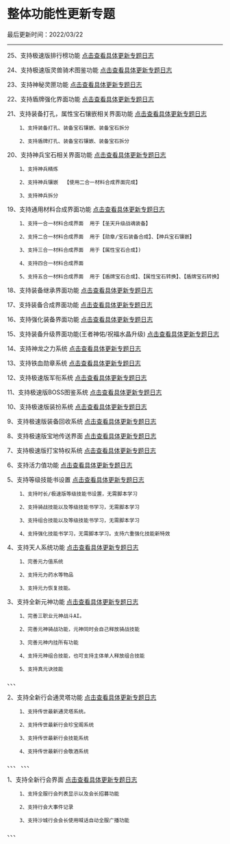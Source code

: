 # 整体功能性更新专题

最后更新时间：2022/03/22  

* * *


25、支持极速版排行榜功能 [点击查看具体更新专题日志](/功能解析说明/28_游戏排行榜功能/00_游戏排行榜功能.md)

24、支持极速版灵兽骑术图鉴功能 [点击查看具体更新专题日志](/03_大功能解析说明/27_灵兽骑术图鉴功能/00_灵兽骑术图鉴功能.md)

23、支持神秘灵匣功能 [点击查看具体更新专题日志](/DB数据库说明/00_物品数据库/43_灵匣类物品功能.md)

22、支持盾牌强化界面功能 [点击查看具体更新专题日志](/功能解析说明/26_盾牌装备强化属性/00_盾牌装备强化属性.md)

21、支持装备打孔，属性宝石镶嵌相关界面功能 [点击查看具体更新专题日志](/功能解析说明/25_装备打孔镶嵌功能/00_装备打孔镶嵌功能.md)

        1、支持装备打孔、装备宝石镶嵌、装备宝石拆分

        2、支持盾牌打孔、装备宝石镶嵌、装备宝石拆分
		

20、支持神兵宝石相关界面功能 [点击查看具体更新专题日志](/功能解析说明/24_神兵宝石功能/00_神兵宝石功能.md)

        1、支持神兵精炼

        2、支持神兵镶嵌  【使用二合一材料合成界面完成】

        3、支持神兵拆分



19、支持通用材料合成界面功能 [点击查看具体更新专题日志](/功能解析说明/23_通用合成界面/00_通用合成界面.md)

        1、支持一合一材料合成界面  用于【圣天升级战魂装备】

        2、支持二合一材料合成界面  用于【勋章/宝石装备合成】、【神兵宝石镶嵌】

        3、支持三合一材料合成界面  用于【属性宝石合成】)

        4、支持四合一材料合成界面

        5、支持五合一材料合成界面  用于【盾牌宝石合成】、【属性宝石转换】、【盾牌宝石转换】

        

18、支持装备继承界面功能 [点击查看具体更新专题日志](/功能解析说明/22_装备继承功能/00_装备继承功能.md)

17、支持装备合成界面功能 [点击查看具体更新专题日志](/功能解析说明/21_装备合成功能/00_装备合成功能.md)

16、支持强化装备界面功能 [点击查看具体更新专题日志](/功能解析说明/20_装备强化功能/00_装备强化功能.md)

15、支持装备升级界面功能(王者神佑/祝福水晶升级) [点击查看具体更新专题日志](/功能解析说明/19_装备升级功能/00_装备升级功能.md)

14、支持神龙之力系统 [点击查看具体更新专题日志](/功能解析说明/18_神龙之力系统/00_神龙之力系统.md)

13、支持铁血勋章系统 [点击查看具体更新专题日志](/功能解析说明/17_军衔系统/01_铁血勋章系统.md)

12、支持极速版军衔系统 [点击查看具体更新专题日志](/功能解析说明/17_军衔系统/00_军衔系统.md)

11、支持极速版BOSS图鉴系统 [点击查看具体更新专题日志](/功能解析说明/16_BOSS图鉴系统/00_BOSS图鉴系统.md)

10、支持极速版装扮系统 [点击查看具体更新专题日志](/功能解析说明/15_极速装扮系统/00_极速装扮系统.md)

9、支持极速版装备回收系统 [点击查看具体更新专题日志](/功能解析说明/14_极速装备回收系统/00_极速装备回收系统.md)

8、支持极速版宝地传送界面 [点击查看具体更新专题日志](/NPC相关说明/15_宝地传送界面脚本.md)

7、支持极速版打宝特权系统 [点击查看具体更新专题日志](/功能解析说明/13_极速打宝特权系统/00_极速打宝特权系统.md)

6、支持活力值功能 [点击查看具体更新专题日志](/功能相关说明/30_活力值相关.md)
 
5、支持等级技能书设置 [点击查看具体更新专题日志](/DB数据库说明/00_物品数据库/37_技能书物品配置.md)

        1、支持时长/极速版等级技能书设置，无需脚本学习

        2、支持骑战技能以及等级技能书学习，无需脚本学习

        3、支持组合技能以及等级技能书学习，无需脚本学习

        4、支持强化技能书学习，无需脚本学习。支持六重强化技能新特效



4、支持天人系统功能 [点击查看具体更新专题日志](/功能解析说明/05_天人系统/00_天人飞升系统.md)

        1、完善元力值系统

        2、支持元力药水等物品

        3、支持元力恢复技能。



3、支持全新元神功能 [点击查看具体更新专题日志](/功能解析说明/04_元神系统/00_元神系统说明.md)

        1、完善三职业元神战斗AI。

        2、完善元神骑战功能，元神同时会自己释放骑战技能

        3、完善元神内挂所有功能

        4、支持元神组合技能，也可支持主体单人释放组合技能

        5、支持真元诀技能

、、、

2、支持全新行会通灵塔功能 [点击查看具体更新专题日志](/功能相关说明/25_行会通灵塔相关.md)

        1、支持传世最新通灵塔系统。

        2、支持传世最新行会珍宝阁系统

        3、支持传世最新行会技能系统

        4、支持传世最新行会敬酒系统

、、、
、、、

1、支持全新行会界面 [点击查看具体更新专题日志](/功能相关说明/13_游戏行会相关.md)

        1、支持全服行会列表显示以及会长招募功能

        2、支持行会大事件记录

        3、支持沙城行会会长使用喊话自动全服广播功能



、、、